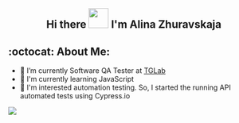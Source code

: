<h2 align="center">
  Hi there <img src="https://raw.githubusercontent.com/nixin72/nixin72/master/wave.gif" width="40" height="40" />
  I'm Alina Zhuravskaja
 </h2>
 
 ## :octocat: About Me:
 - :lady_beetle: I’m currently Software QA Tester at [TGLab](https://tglab.com/)
  - :rocket: I'm currently learning JavaScript
  - :repeat_one: I'm interested automation testing. So, I started the running API automated tests using Cypress.io
 



 <img src="https://github-readme-stats.vercel.app/api?username=aliluzu&&show_icons-true&title_color=ffffff&icon_color==bb2acf&text_color=daf7dc&bg_color=191919"/>
